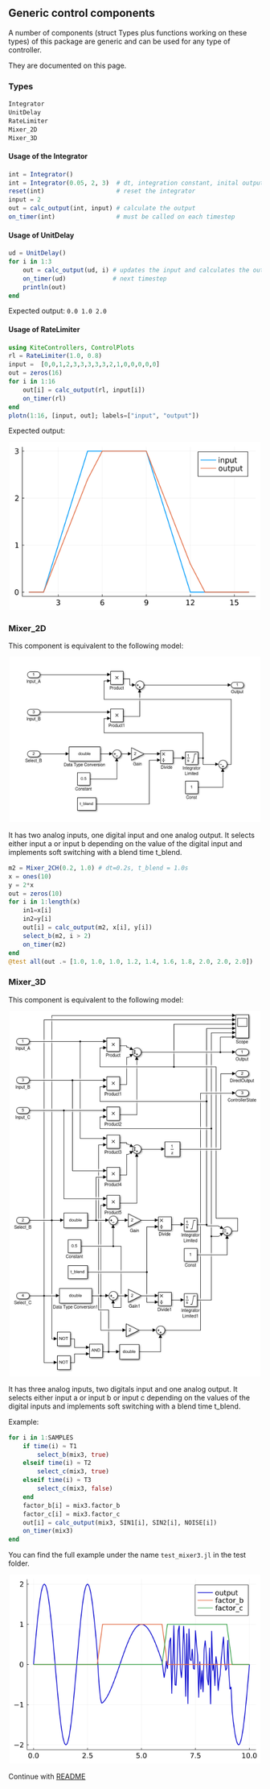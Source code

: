 ## Generic control components
A number of components (struct Types plus functions working on these types) of this package are generic and can be used for any type of controller.

They are documented on this page.

### Types
```julia
Integrator
UnitDelay
RateLimiter
Mixer_2D
Mixer_3D
```
#### Usage of the Integrator
```julia
int = Integrator()  
int = Integrator(0.05, 2, 3)  # dt, integration constant, inital output  
reset(int)                    # reset the integrator
input = 2
out = calc_output(int, input) # calculate the output 
on_timer(int)                 # must be called on each timestep
```
#### Usage of UnitDelay
```julia
ud = UnitDelay()
for i in 1:3
    out = calc_output(ud, i) # updates the input and calculates the output
    on_timer(ud)             # next timestep
    println(out)
end
```
Expected output: `0.0 1.0 2.0`

#### Usage of RateLimiter
```julia
using KiteControllers, ControlPlots
rl = RateLimiter(1.0, 0.8)
input =  [0,0,1,2,3,3,3,3,3,2,1,0,0,0,0,0]
out = zeros(16)
for i in 1:16
    out[i] = calc_output(rl, input[i])
    on_timer(rl)
end
plotn(1:16, [input, out]; labels=["input", "output"])
```
Expected output:
<p align="center"><img src="./rate_limiter.png" width="500" /></p>

### Mixer_2D
This component is equivalent to the following model:
<p align="center"><img src="./mixer_2ch.png" width="500" /></p>
It has two analog inputs, one digital input and one analog output. It selects either input a or input b depending on the value of the digital input and implements soft switching with a blend time t_blend.

```julia
m2 = Mixer_2CH(0.2, 1.0) # dt=0.2s, t_blend = 1.0s
x = ones(10)
y = 2*x
out = zeros(10)
for i in 1:length(x)
    in1=x[i]
    in2=y[i]
    out[i] = calc_output(m2, x[i], y[i])
    select_b(m2, i > 2)
    on_timer(m2)
end
@test all(out .≈ [1.0, 1.0, 1.0, 1.2, 1.4, 1.6, 1.8, 2.0, 2.0, 2.0])
```
### Mixer_3D
This component is equivalent to the following model:
<p align="center"><img src="./mixer_3ch.png" width="500" /></p>
It has three analog inputs, two digitals input and one analog output. It selects either input a or input b or input c depending on the values of the digital inputs and implements soft switching with a blend time t_blend.

Example:
```julia
for i in 1:SAMPLES
    if time(i) ≈ T1
        select_b(mix3, true)
    elseif time(i) ≈ T2
        select_c(mix3, true)
    elseif time(i) ≈ T3
        select_c(mix3, false)        
    end
    factor_b[i] = mix3.factor_b
    factor_c[i] = mix3.factor_c
    out[i] = calc_output(mix3, SIN1[i], SIN2[i], NOISE[i])
    on_timer(mix3)
end
```
You can find the full example under the name `test_mixer3.jl` in the test folder.
<p align="center"><img src="./mixer3.png" width="500" /></p>

Continue with [README](../README.md)
